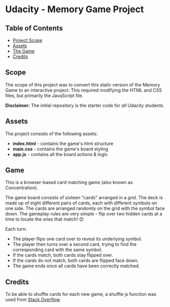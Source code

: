 # Udacity - Memory Game Project

## Table of Contents

* [Project Scope](#scope)
* [Assets](#assets)
* [The Game](#game)
* [Credits](#credits)

## Scope

The scope of this project was to convert this static version of the Memory Game to an interactive project. This required modifying the HTML and CSS files, but primarily the JavaScript file.

**Disclaimer:** The initial repository is the starter code for _all_ Udacity students.

## Assets

The project consists of the following assets:

* **index.html** - contains the game's html structure
* **main.css** - contains the game's board styling
* **app.js** - contains all the board actions & logic

## Game
This is a browser-based card matching game (also known as Concentration).

The game board consists of sixteen "cards" arranged in a grid. The deck is made up of eight different pairs of cards, each with different symbols on one side. The cards are arranged randomly on the grid with the symbol face down. The gameplay rules are very simple - flip over two hidden cards at a time to locate the ones that match! 😊

Each turn:

* The player flips one card over to reveal its underlying symbol.
* The player then turns over a second card, trying to find the corresponding card with the same symbol.
* If the cards match, both cards stay flipped over.
* If the cards do not match, both cards are flipped face down.
* The game ends once all cards have been correctly matched.

## Credits
To be able to shuffle cards for each new game, a shuffle js function was used from [Stack Overflow](http://stackoverflow.com/a/2450976)
